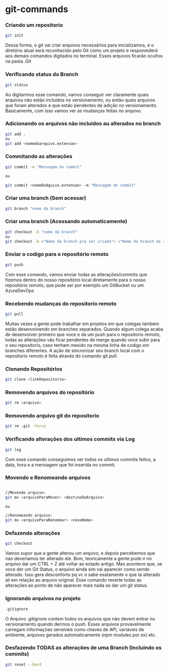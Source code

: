 # git-commands

### Criando um repositorio

```sh
git init
```
Dessa forma, o git vai criar arquivos necessários para inicializamos, e o diretório atual será reconhecido pelo Git como um projeto e responmderá aos demais comandos digitados no terminal. Esses arquivos ficarão ocultos na pasta .Git

### Verificando status do Branch

```sh
git status
```
Ao digitarmos esse comando, vamos conseguir ver claramente quais arquivos não estão incluidos no versionamento, ou então quais arquivos que foram alterados e que estão pendentes de adição no versionamento. Basicamente, com isso vamos ver as mudanças feitas no arquivo.

### Adicionando os arquivos não incluidos au alterados no branch
```sh
git add . 
ou 
git add <nomedoarquivo.extensao>
```

### Commitando as alterações 
````sh
git commit -m "Mensagem do commit"

ou

git commit <nomeDoAquivo.extensao> -m "Mensagem do commit"
````

### Criar uma branch (Sem acessar)
```sh
git branch "nome da branch"
````

### Criar uma branch (Acessando automaticamente)
````sh
git checkout -b "nome da branch"
ou
git checkout -b <"Nome da branch pra ser criada"> <"Nome da branch de referencia pra criação">
````

### Enviar o codigo para o repositório remoto
````sh
git push
````
Com esse comando, vamos enviar todas as alterações/commits que fizemos dentro do nosso repositório local diretamente para o nosso repositório remoto, que pode ser por exemplo um GitBucket ou um AzureDevOps

### Recebendo mudanças do repositorio remoto
````sh
git pull
````
Muitas vezes a gente pode trabalhar em projetos em que colegas tambem estão desenvolvendo em branches separados. Quando algum colega acaba de desenvolver primeiro que voce e da um push para o repositorio remoto, todas as alterações vão ficar pendentes de merge quando voce subir para o seu repositorio, caso tenham mexido na mesma linha de codigo em branches diferentes. A ação de sincronizar seu branch local com o repositorio remoto é feita através do comando git pull.

### Clonando Repositórios
````sh
git clone <linkRepositorio>
````

### Removendo arquivos do repositório
````sh
git rm <arquivo>
````
### Removendo arquivo git do repositorio
````sh
git rm .git -force
````

### Verificando alterações dos ultimos commits via Log
````sh
git log
````
Com esse comando conseguimos ver todos os ultimos commits feitos, a data, hora e a mensagem que foi inserida no commit.

### Movendo e Renomeando arquivos
````sh

//Movendo arquivo:
git mv <arquivoParaMover> <destinoDoArquivo>

ou

//Renomeando arquivo:
git mv <arquivoParaRenomear> <novoNome>
````

### Defazendo alterações
````sh
git checkout
````
Vamos supor que a gente alterou um arquivo, e depois percebemos que nao deveriamos ter alterado ele. Bom, teoricamente a gente pode ir no arquivo dar um CTRL + Z até voltar ao estado antigo. Mas acontece que, se voce der um Git Status, o arquivo ainda sim vai aparecer como sendo alterado. Isso gera desconforto pq vc n sabe exatamente o que ta alterado ali em relação ao arquivo original. Esse comando reverte todas as alterações ao ponto de não aparecer mais nada ao dar um git status.

### Ignorando arquivos no projeto
````sh
.gitignore
````
O Arquivo .gitignore contem todos os arquivos que não devem entrar no versionamento quando dermos o push. Esses arquivos provavelmente carregam informações sensíveis como chaves de API, variáveis de ambiente, arquivos gerados automaticamente (npm modules por ex) etc.

### Desfazendo TODAS as alterações de uma Branch (Incluindo os commits)
````sh
git reset --hard
````
